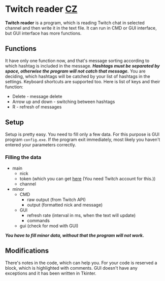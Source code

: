# Twitch reader [CZ](./README_CZ.md)
**Twitch reader** is a program, which is reading Twitch chat in selected channel and then write it in the text file. It can run in CMD or GUI interface, but GUI interface has more functions.

## Functions
It have only one function now, and that's message sorting according to which hashtag is included in the message. ***Hashtags must be separated by space, otherwise the program will not catch that message.*** You are deciding, which hashtags will be catched by your list of hashtags in the settings. Keyboard shortcuts are supported too.
Here is list of keys and their function:
- Delete - message delete
- Arrow up and down - switching between hashtags
- R - refresh of messages


## Setup
Setup is pretty easy. You need to fill only a few data. For this purpose is GUI program `config.exe`. If the program exit immediately, most likely you haven't entered your parameters correctly.

### Filling the data
- main
    - nick
    - token (which you can get [here](https://twitchapps.com/tmi/) (You need Twitch account for this.))
    - channel
- minor
    - CMD
        - raw output (from Twitch API)
        - output (formatted nick and message)
    - GUI
        - refresh rate (interval in ms, when the text will update)
        - commands
    - gui (check for mod with GUI)

	
***You have to fill minor data, without that the program will not work.***

## Modifications
There's notes in the code, which can help you. For your code is reserved a block, which is highlighted with comments. GUI doesn't have any exceptions and it has been written in Tkinter.